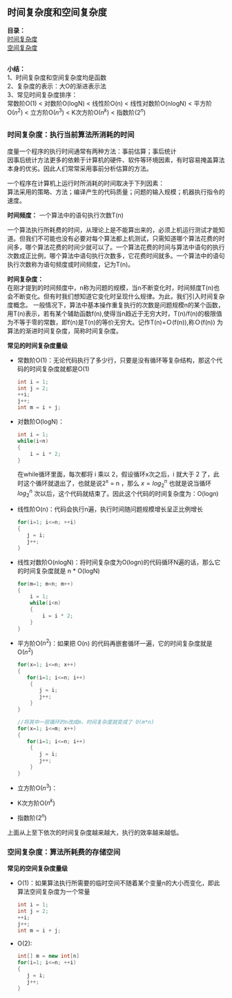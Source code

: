 ## 时间复杂度和空间复杂度

**目录：**  
[时间复杂度](###时间复杂度)   
[空间复杂度](###空间复杂度)

##
**小结：**  
1、时间复杂度和空间复杂度均是函数  
2、复杂度的表示：大O的渐进表示法  
3、常见时间复杂度排序：  
    常数阶O(1) < 对数阶O(logN) < 线性阶O(n) < 线性对数阶O(nlogN) < 平方阶O($n^2$) < 立方阶O($n^3$) < K次方阶O($n^k$) < 指数阶($2^n$)
##

### 时间复杂度：执行当前算法所消耗的时间  

度量一个程序的执行时间通常有两种方法：事前估算；事后统计  
因事后统计方法更多的依赖于计算机的硬件、软件等环境因素，有时容易掩盖算法本身的优劣。因此人们常常采用事前分析估算的方法。

一个程序在计算机上运行时所消耗的时间取决于下列因素：  
算法采用的策略、方法；编译产生的代码质量；问题的输入规模；机器执行指令的速度。    

**时间频度：** 一个算法中的语句执行次数T(n)    

一个算法执行所耗费的时间，从理论上是不能算出来的，必须上机运行测试才能知道。但我们不可能也没有必要对每个算法都上机测试，只需知道哪个算法花费的时间多，哪个算法花费的时间少就可以了。一个算法花费的时间与算法中语句的执行次数成正比例，哪个算法中语句执行次数多，它花费时间就多。一个算法中的语句执行次数称为语句频度或时间频度，记为T(n)。

**时间复杂度：**  
在刚才提到的时间频度中，n称为问题的规模，当n不断变化时，时间频度T(n)也会不断变化。但有时我们想知道它变化时呈现什么规律。为此，我们引入时间复杂度概念。 一般情况下，算法中基本操作重复执行的次数是问题规模n的某个函数，用T(n)表示，若有某个辅助函数f(n),使得当n趋近于无穷大时，T(n)/f(n)的极限值为不等于零的常数，即f(n)是T(n)的等价无穷大。记作T(n)=Ｏ(f(n)),称Ｏ(f(n)) 为算法的渐进时间复杂度，简称时间复杂度。

**常见的时间复杂度量级**  
- 常数阶O(1)：无论代码执行了多少行，只要是没有循环等复杂结构，那这个代码的时间复杂度就都是O(1)
  ```c++
  int i = 1;
  int j = 2;
  ++i;
  j++;
  int m = i + j;
  ```
- 对数阶O(logN)：
  ```c++
  int i = 1;
  while(i<n)
  {
      i = i * 2;
  }

  ```
  在while循环里面，每次都将 i 乘以 2，假设循环x次之后，i 就大于 2 了，此时这个循环就退出了，也就是说2<sup>x</sup> = n ，那么 $x = log_2^n$
  也就是说当循环 $log_2^n$ 次以后，这个代码就结束了。因此这个代码的时间复杂度为：O(logn)
- 线性阶O(n)：代码会执行n遍，执行时间随问题规模增长呈正比例增长
  ```c++
  for(i=1; i<=n; ++i)
  {
     j = i;
     j++;
  }
  ```

- 线性对数阶O(nlogN)：将时间复杂度为O(logn)的代码循环N遍的话，那么它的时间复杂度就是 n * O(logN)
  ```c++
  for(m=1; m<n; m++)
  {
      i = 1;
      while(i<n)
      {
          i = i * 2;
      }
  }
  ```

- 平方阶O($n^2$)：如果把 O(n) 的代码再嵌套循环一遍，它的时间复杂度就是 O($n^2$)
  ```c++
  for(x=1; i<=n; x++)
  {
     for(i=1; i<=n; i++)
      {
         j = i;
         j++;
      }
  }
  ```
  ```c++
  //将其中一层循环的n改成m，时间复杂度就变成了 O(m*n)
  for(x=1; i<=m; x++)
  {
     for(i=1; i<=n; i++)
      {
         j = i;
         j++;
      }
  }
  ```
- 立方阶O($n^3$)：  
- K次方阶O($n^k$)  
- 指数阶($2^n$)  

上面从上至下依次的时间复杂度越来越大，执行的效率越来越低。

### 空间复杂度：算法所耗费的存储空间

**常见的空间复杂度量级** 
- O(1)：如果算法执行所需要的临时空间不随着某个变量n的大小而变化，即此算法空间复杂度为一个常量
  ```c++
  int i = 1;
  int j = 2;
  ++i;
  j++;
  int m = i + j;
  ```

- O(2):
  ```c++
  int[] m = new int[n]
  for(i=1; i<=n; ++i)
  {
     j = i;
     j++;
  }
  ```
